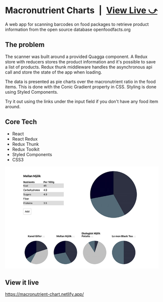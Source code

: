 # Macronutrient Charts&ensp;|&ensp;[View Live &#10555;](https://macronutrient-chart.netlify.app/)

A web app for scanning barcodes on food packages to retrieve product information from the open source database openfoodfacts.org

## The problem
The scanner was built around a provided Quagga component. A Redux store with reducers stores the product information and it's possible to save a list of products. Redux thunk middleware handles the asynchronous api call and store the state of the app when loading. 

The data is presented as pie charts over the macronutrient ratio in the food items. This is done with the Conic Gradient property in CSS. Styling is done using Styled Components.

Try it out using the links under the input field if you don't have any food item around.

## Core Tech
* React
* React Redux
* Redux Thunk
* Redux Toolkit
* Styled Components
* CSS3

![Screenshot](proj-scan-food.jpg)

## View it live
https://macronutrient-chart.netlify.app/
